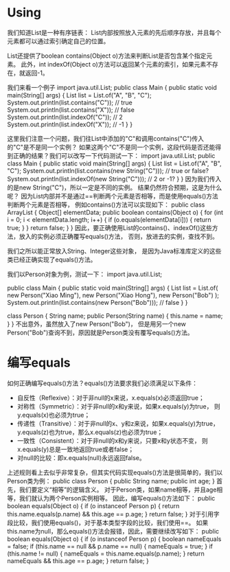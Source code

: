 # Using
我们知道List是一种有序链表：
List内部按照放入元素的先后顺序存放，并且每个元素都可以通过索引确定自己的位置。

List还提供了boolean contains(Object o)方法来判断List是否包含某个指定元素。
此外，int indexOf(Object o)方法可以返回某个元素的索引，如果元素不存在，就返回-1。

我们来看一个例子
import java.util.List;
public class Main {
    public static void main(String[] args) {
        List<String> list = List.of("A", "B", "C");
        System.out.println(list.contains("C")); // true
        System.out.println(list.contains("X")); // false
        System.out.println(list.indexOf("C")); // 2
        System.out.println(list.indexOf("X")); // -1
    }
}

这里我们注意一个问题，我们往List中添加的"C"和调用contains("C")传入的"C"是不是同一个实例？
如果这两个"C"不是同一个实例，这段代码是否还能得到正确的结果？我们可以改写一下代码测试一下：
import java.util.List;
public class Main {
    public static void main(String[] args) {
        List<String> list = List.of("A", "B", "C");
        System.out.println(list.contains(new String("C"))); // true or false?
        System.out.println(list.indexOf(new String("C"))); // 2 or -1?
    }
}
因为我们传入的是new String("C")，所以一定是不同的实例。
结果仍然符合预期，这是为什么呢？
因为List内部并不是通过==判断两个元素是否相等，而是使用equals()方法判断两个元素是否相等，
例如contains()方法可以实现如下：
public class ArrayList {
    Object[] elementData;
    public boolean contains(Object o) {
        for (int i = 0; i < elementData.length; i++) {
            if (o.equals(elementData[i])) {
                return true;
            }
        }
        return false;
    }
}
因此，要正确使用List的contains()、indexOf()这些方法，放入的实例必须正确覆写equals()方法，
否则，放进去的实例，查找不到。

我们之所以能正常放入String、Integer这些对象，
是因为Java标准库定义的这些类已经正确实现了equals()方法。

我们以Person对象为例，测试一下：
import java.util.List;

public class Main {
    public static void main(String[] args) {
        List<Person> list = List.of(
            new Person("Xiao Ming"),
            new Person("Xiao Hong"),
            new Person("Bob")
        );
        System.out.println(list.contains(new Person("Bob"))); // false
    }
}

class Person {
    String name;
    public Person(String name) {
        this.name = name;
    }
}
不出意外，虽然放入了new Person("Bob")，
但是用另一个new Person("Bob")查询不到，原因就是Person类没有覆写equals()方法。

# 编写equals
如何正确编写equals()方法？equals()方法要求我们必须满足以下条件：
 - 自反性（Reflexive）：对于非null的x来说，x.equals(x)必须返回true；
 - 对称性（Symmetric）：对于非null的x和y来说，如果x.equals(y)为true，
则y.equals(x)也必须为true；
 - 传递性（Transitive）：对于非null的x、y和z来说，如果x.equals(y)为true，
y.equals(z)也为true，那么x.equals(z)也必须为true；
 - 一致性（Consistent）：对于非null的x和y来说，只要x和y状态不变，
则x.equals(y)总是一致地返回true或者false；
 - 对null的比较：即x.equals(null)永远返回false。

上述规则看上去似乎非常复杂，但其实代码实现equals()方法是很简单的，我们以Person类为例：
public class Person {
    public String name;
    public int age;
}
首先，我们要定义“相等”的逻辑含义。
对于Person类，如果name相等，并且age相等，我们就认为两个Person实例相等。
因此，编写equals()方法如下：
public boolean equals(Object o) {
    if (o instanceof Person p) {
        return this.name.equals(p.name) && this.age == p.age;
    }
    return false;
}
对于引用字段比较，我们使用equals()，对于基本类型字段的比较，我们使用==。
如果this.name为null，那么equals()方法会报错，因此，需要继续改写如下：
public boolean equals(Object o) {
    if (o instanceof Person p) {
        boolean nameEquals = false;
        if (this.name == null && p.name == null) {
            nameEquals = true;
        }
        if (this.name != null) {
            nameEquals = this.name.equals(p.name);
        }
        return nameEquals && this.age == p.age;
    }
    return false;
}












































